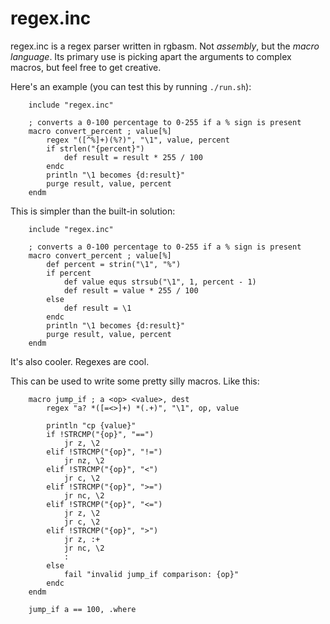 # regex.inc

regex.inc is a regex parser written in rgbasm.
Not *assembly*, but the *macro language*.
Its primary use is picking apart the arguments to complex macros, but feel free to get creative.

Here's an example (you can test this by running `./run.sh`):
```
	include "regex.inc"

	; converts a 0-100 percentage to 0-255 if a % sign is present
	macro convert_percent ; value[%]
		regex "([^%]+)(%?)", "\1", value, percent
		if strlen("{percent}")
			def result = result * 255 / 100
		endc
		println "\1 becomes {d:result}"
		purge result, value, percent
	endm
```

This is simpler than the built-in solution:
```
	include "regex.inc"

	; converts a 0-100 percentage to 0-255 if a % sign is present
	macro convert_percent ; value[%]
		def percent = strin("\1", "%")
		if percent
			def value equs strsub("\1", 1, percent - 1)
			def result = value * 255 / 100
		else
			def result = \1
		endc
		println "\1 becomes {d:result}"
		purge result, value, percent
	endm
```

It's also cooler.
Regexes are cool.

This can be used to write some pretty silly macros.
Like this:
```
	macro jump_if ; a <op> <value>, dest
		regex "a? *([=<>]+) *(.+)", "\1", op, value
		
		println "cp {value}"
		if !STRCMP("{op}", "==")
			jr z, \2
		elif !STRCMP("{op}", "!=")
			jr nz, \2
		elif !STRCMP("{op}", "<")
			jr c, \2
		elif !STRCMP("{op}", ">=")
			jr nc, \2
		elif !STRCMP("{op}", "<=")
			jr z, \2
			jr c, \2
		elif !STRCMP("{op}", ">")
			jr z, :+
			jr nc, \2
			:
		else
			fail "invalid jump_if comparison: {op}"
		endc
	endm

	jump_if a == 100, .where
```
